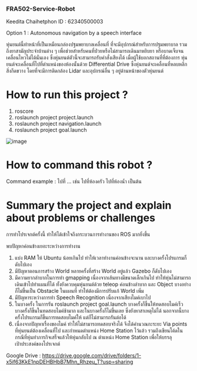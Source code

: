 ### FRA502-Service-Robot
Keedita Chaihetphon ID : 62340500003

Option 1 : Autonomous navigation by a speech interface

หุ่นยนต์นี้ทำหน้าที่เป็นเหมือนกล่องปฐมพยาบาลเคลื่อนที่ ที่จะมีอุปกรณ์สำหรับการปฐมพยาบาล รวมถึงยาสามัญประจำบ้านต่าง ๆ เพื่อช่วยสำหรับคนที่ป่วยหรือไม่สามารถเดินมาหยิบยา หรือบาดเจ็บจนเคลื่อนไหวไม่ได้นั่นเอง ซึ่งหุ่นยนต์ตัวนี้จะสามารถรับคำสั่งเสียงได้ เมื่อผู้ใช้บอกสถานที่ที่ต้องการ หุ่นยนต์จะเคลื่อนที่ไปที่ตำแหน่งของห้องนั้นด้วย Differential Drive ซึ่งหุ่นยนต์จะเคลื่อนที่หลบหลีกสิ่งกีดขวาง โดยที่จะมีการติดกล้อง Lidar และอุปกรณ์อื่น ๆ อยู่ด้านหน้าของตัวหุ่นยนต์

# How to run this project ?
1. roscore
2. roslaunch project project.launch
3. roslaunch project navigation.launch
4. roslaunch project goal.launch

![image](https://user-images.githubusercontent.com/78614938/145610787-56b789b5-912e-4493-a74c-4b61cf5d103e.png)

# How to command this robot ?
Command example : ไปที่ ...
เช่น ไปที่ห้องครัว ไปที่ห้องน้ำ เป็นต้น

# Summary the project and explain about problems or challenges 
  การทำโปรเจกต์ครั้งนี้ ทำให้ได้เข้าใจถึงกระบวนการทำงานของ ROS มากยิ่งขึ้น 
  
  พบปัญหาค่อนข้างเยอะระหว่างการทำงาน
  1. แบ่ง RAM ให้ Ubuntu น้อยเกินไป ทำให้เวลาทำงานค่อนข้างจะนาน และบางครั้งโปรแกรมก็ดับไปเอง
  2. มีปัญหาตอนการสร้าง World หลายครั้งที่สร้าง World อยู่แล้ว Gazebo ก็ดับไปเอง
  3. มีความยากลำบากในการทำ gmapping เนื่องจากเส้นทางมีขนาดเล็กเกินไป ทำให้หุ่นไม่สามารถเดินเข้าไปทำแผนที่ได้ ทั้งยังควบคุมหุ่นยนต์ด้วย teleop ค่อนข้างลำบาก และ Object บางอย่างก็ไม่ขึ้นเป็น Obstacle ในแผนที่ ทำให้ต้องมีการปรับแก้ World เพิ่ม
  4. มีปัญหาระหว่างการทำ Speech Recognition เนื่องจากเสียงไมค์เบาไป
  5. ในบางครั้ง ในการรัน roslaunch project goal.launch บางครั้งก็ขึ้นให้ทดสอบไมค์เร็ว บางครั้งก็ขึ้นในทดสอบไมค์ช้ามาก และในบางครั้งก็ไม่ขึ้นเลย ซึ่งยังหาสาเหตุไม่ได้ นอกจากนี้บางครั้งโปรแกรมก็ขึ้นการทดสอบไมค์ให้ แต่ก็ไม่สามารถรันต่อได้ 
  6. เนื่องจากปัญหาเรื่องของไมค์ ทำให้ไม่สามารถทดสอบจริงได้ จึงได้คำนวณกะระยะ Via points ที่หุ่นยนต์ต้องเคลื่อนที่ไป และกำหนดตำแหน่ง Home Station ไว้แล้ว รวมถึงเขียนโค้ดในกรณีที่หุ่นทำภารกิจเสร็จแล้วให้หุ่นกลับไป ณ ตำแหน่ง Home Station เพื่อให้บรรลุเป้าประสงค์ของโปรเจกต์
  
Google Drive : https://drive.google.com/drive/folders/1-x5if63KkE1npDEHBHbB7Mhn_Rhzeu_T?usp=sharing
